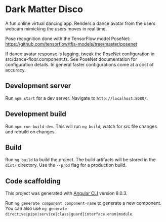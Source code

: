# Dark Matter Disco

A fun online virtual dancing app. Renders a dance avatar from the users webcam mimicking the users moves in real time. 

Pose recognition done with the TensorFlow model PoseNet: 
https://github.com/tensorflow/tfjs-models/tree/master/posenet

If dance avatar response is lagging, tweak the PoseNet configuration in src/dance-floor.component.ts.  See PoseNet documentation for configuration details.  In general faster configurations come at a cost of accuracy.


## Development server

Run `npm start` for a dev server. Navigate to `http://localhost:8080/`. 

## Development build

Run `npm run build-dev`.  This will run `ng build`, watch for src file changes and rebuild on changes.

## Build

Run `ng build` to build the project. The build artifacts will be stored in the `dist/` directory. Use the `--prod` flag for a production build.

## Code scaffolding

This project was generated with [Angular CLI](https://github.com/angular/angular-cli) version 8.0.3.

Run `ng generate component component-name` to generate a new component. You can also use `ng generate directive|pipe|service|class|guard|interface|enum|module`.

